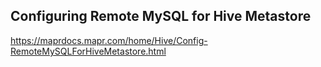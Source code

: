 ## Configuring Remote MySQL for Hive Metastore

https://maprdocs.mapr.com/home/Hive/Config-RemoteMySQLForHiveMetastore.html